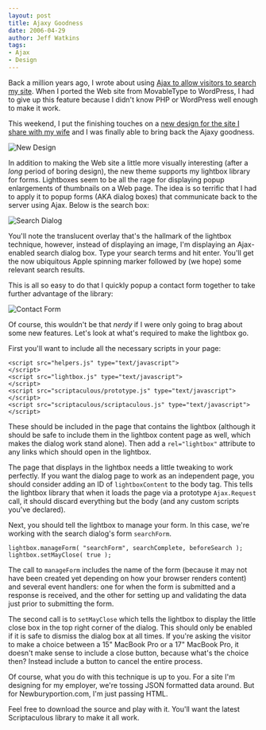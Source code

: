 ```yaml
---
layout: post
title: Ajaxy Goodness
date: 2006-04-29
author: Jeff Watkins
tags:
- Ajax
- Design
---
```


Back a million years ago, I wrote about using [Ajax to allow visitors to search my site](http://nerd.newburyportion.com/2005/08/search-via-ajax). When I ported the Web site from MovableType to WordPress, I had to give up this feature because I didn't know PHP or WordPress well enough to make it work.

This weekend, I put the finishing touches on a [new design for the site I share with my wife](http://newburyportion.com) and I was finally able to bring back the Ajaxy goodness.

<div class="figure">
<img class="photo" id="image77" src="http://nerd.newburyportion.com/wp-content/uploads/2006/04/screen1.jpg" alt="New Design">
</div>

In addition to making the Web site a little more visually interesting (after a *long* period of boring design), the new theme supports my lightbox library for forms. Lightboxes seem to be all the rage for displaying popup enlargements of thumbnails on a Web page. The idea is so terrific that I had to apply it to popup forms (AKA dialog boxes) that communicate back to the server using Ajax. Below is the search box:

<div class="figure">
<img class="photo" id="image77" src="http://nerd.newburyportion.com/wp-content/uploads/2006/04/screen2.jpg" alt="Search Dialog">
</div>

You'll note the translucent overlay that's the hallmark of the lightbox technique, however, instead of displaying an image, I'm displaying an Ajax-enabled search dialog box. Type your search terms and hit enter. You'll get the now ubiquitous Apple spinning marker followed by (we hope) some relevant search results.

This is all so easy to do that I quickly popup a contact form together to take further advantage of the library:

<div class="figure"><img id="image77" src="http://nerd.newburyportion.com/wp-content/uploads/2006/04/screen3.jpg" alt="Contact Form"></div>

Of course, this wouldn't be that *nerdy* if I were only going to brag about some new features. Let's look at what's required to make the lightbox go.

First you'll want to include all the necessary scripts in your page:

    <script src="helpers.js" type="text/javascript">
    </script>
    <script src="lightbox.js" type="text/javascript">
    </script>
    <script src="scriptaculous/prototype.js" type="text/javascript">
    </script>
    <script src="scriptaculous/scriptaculous.js" type="text/javascript">
    </script>

These should be included in the page that contains the lightbox (although it should be safe to include them in the lightbox content page as well, which makes the dialog work stand alone). Then add a `rel="lightbox"` attribute to any links which should open in the lightbox.

The page that displays in the lightbox needs a little tweaking to work perfectly. If you want the dialog page to work as an independent page, you should consider adding an ID of `lightboxContent` to the body tag. This tells the lightbox library that when it loads the page via a prototype `Ajax.Request` call, it should discard everything but the body (and any custom scripts you've declared).

Next, you should tell the lightbox to manage your form. In this case, we're working with the search dialog's form `searchForm`.

    lightbox.manageForm( "searchForm", searchComplete, beforeSearch );
    lightbox.setMayClose( true );

The call to `manageForm` includes the name of the form (because it may not have been created yet depending on how your browser renders content) and several event handlers: one for when the form is submitted and a response is received, and the other for setting up and validating the data just prior to submitting the form.

The second call is to `setMayClose` which tells the lightbox to display the little close box in the top right corner of the dialog. This should only be enabled if it is safe to dismiss the dialog box at all times. If you're asking the visitor to make a choice between a 15" MacBook Pro or a 17" MacBook Pro, it doesn't make sense to include a close button, because what's the choice then? Instead include a button to cancel the entire process.

Of course, what you do with this technique is up to you. For a site I'm designing for my employer, we're tossing JSON formatted data around. But for Newburyportion.com, I'm just passing HTML.

Feel free to download the source and play with it. You'll want the latest Scriptaculous library to make it all work.